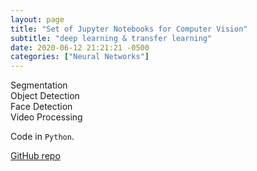 ```yaml
---
layout: page
title: "Set of Jupyter Notebooks for Computer Vision"
subtitle: "deep learning & transfer learning"
date: 2020-06-12 21:21:21 -0500
categories: ["Neural Networks"]
---
```

Segmentation<br>
Object Detection<br>
Face Detection<br>
Video Processing<br>

Code in `Python`. 

[GitHub repo][comp_vis]

[comp_vis]:   https://github.com/alexyushkin/ComputerVision
